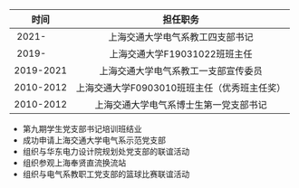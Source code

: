 
| 时间                          | 担任职务                                    |
|:-----------------------------:|:-------------------------------------------:|
| 2021-&ensp;&ensp;&ensp;&ensp; | 上海交通大学电气系教工四支部书记            |
| 2019-&ensp;&ensp;&ensp;&ensp; | 上海交通大学F19031022班班主任               |
| 2019-2021                     | 上海交通大学电气系教工一支部宣传委员        |
| 2010-2012                     | 上海交通大学F0903010班班主任（优秀班主任奖）|
| 2010-2012                     | 上海交通大学电气系博士生第一党支部书记      |

* 第九期学生党支部书记培训班结业
* 成功申请上海交通大学电气系示范党支部
* 组织与华东电力设计院规划处党支部的联谊活动
* 组织参观上海奉贤直流换流站
* 组织与电气系教职工党支部的篮球比赛联谊活动